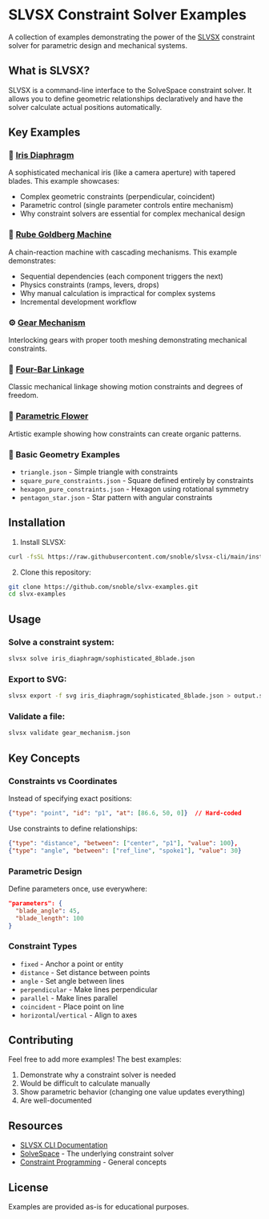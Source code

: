 # SLVSX Constraint Solver Examples

A collection of examples demonstrating the power of the [SLVSX](https://github.com/snoble/slvsx-cli) constraint solver for parametric design and mechanical systems.

## What is SLVSX?

SLVSX is a command-line interface to the SolveSpace constraint solver. It allows you to define geometric relationships declaratively and have the solver calculate actual positions automatically.

## Key Examples

### 🔧 [Iris Diaphragm](iris_diaphragm/)
A sophisticated mechanical iris (like a camera aperture) with tapered blades. This example showcases:
- Complex geometric constraints (perpendicular, coincident)
- Parametric control (single parameter controls entire mechanism)
- Why constraint solvers are essential for complex mechanical design

### 🎢 [Rube Goldberg Machine](rube_goldberg_machine/)
A chain-reaction machine with cascading mechanisms. This example demonstrates:
- Sequential dependencies (each component triggers the next)
- Physics constraints (ramps, levers, drops)
- Why manual calculation is impractical for complex systems
- Incremental development workflow

### ⚙️ [Gear Mechanism](gear_mechanism.json)
Interlocking gears with proper tooth meshing demonstrating mechanical constraints.

### 🔗 [Four-Bar Linkage](four_bar_linkage.json)
Classic mechanical linkage showing motion constraints and degrees of freedom.

### 🌸 [Parametric Flower](parametric_flower.json)
Artistic example showing how constraints can create organic patterns.

### 📐 Basic Geometry Examples
- `triangle.json` - Simple triangle with constraints
- `square_pure_constraints.json` - Square defined entirely by constraints
- `hexagon_pure_constraints.json` - Hexagon using rotational symmetry
- `pentagon_star.json` - Star pattern with angular constraints

## Installation

1. Install SLVSX:
```bash
curl -fsSL https://raw.githubusercontent.com/snoble/slvsx-cli/main/install.sh | bash
```

2. Clone this repository:
```bash
git clone https://github.com/snoble/slvx-examples.git
cd slvx-examples
```

## Usage

### Solve a constraint system:
```bash
slvsx solve iris_diaphragm/sophisticated_8blade.json
```

### Export to SVG:
```bash
slvsx export -f svg iris_diaphragm/sophisticated_8blade.json > output.svg
```

### Validate a file:
```bash
slvsx validate gear_mechanism.json
```

## Key Concepts

### Constraints vs Coordinates
Instead of specifying exact positions:
```json
{"type": "point", "id": "p1", "at": [86.6, 50, 0]}  // Hard-coded
```

Use constraints to define relationships:
```json
{"type": "distance", "between": ["center", "p1"], "value": 100},
{"type": "angle", "between": ["ref_line", "spoke1"], "value": 30}
```

### Parametric Design
Define parameters once, use everywhere:
```json
"parameters": {
  "blade_angle": 45,
  "blade_length": 100
}
```

### Constraint Types
- `fixed` - Anchor a point or entity
- `distance` - Set distance between points
- `angle` - Set angle between lines
- `perpendicular` - Make lines perpendicular
- `parallel` - Make lines parallel
- `coincident` - Place point on line
- `horizontal`/`vertical` - Align to axes

## Contributing

Feel free to add more examples! The best examples:
1. Demonstrate why a constraint solver is needed
2. Would be difficult to calculate manually
3. Show parametric behavior (changing one value updates everything)
4. Are well-documented

## Resources

- [SLVSX CLI Documentation](https://github.com/snoble/slvsx-cli)
- [SolveSpace](https://solvespace.com) - The underlying constraint solver
- [Constraint Programming](https://en.wikipedia.org/wiki/Constraint_programming) - General concepts

## License

Examples are provided as-is for educational purposes.